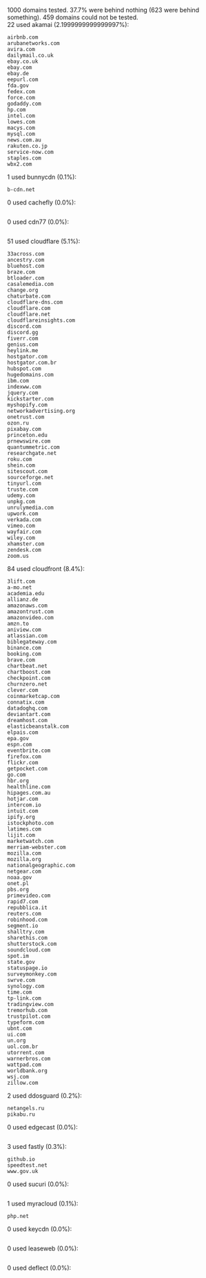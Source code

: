 1000 domains tested. 37.7% were behind nothing (623 were behind something). 459 domains could not be tested.<br>
22 used akamai (2.1999999999999997%):
```
airbnb.com
arubanetworks.com
avira.com
dailymail.co.uk
ebay.co.uk
ebay.com
ebay.de
eepurl.com
fda.gov
fedex.com
force.com
godaddy.com
hp.com
intel.com
lowes.com
macys.com
mysql.com
news.com.au
rakuten.co.jp
service-now.com
staples.com
wbx2.com
```

1 used bunnycdn (0.1%):
```
b-cdn.net
```

0 used cachefly (0.0%):
```

```

0 used cdn77 (0.0%):
```

```

51 used cloudflare (5.1%):
```
33across.com
ancestry.com
bluehost.com
braze.com
btloader.com
casalemedia.com
change.org
chaturbate.com
cloudflare-dns.com
cloudflare.com
cloudflare.net
cloudflareinsights.com
discord.com
discord.gg
fiverr.com
genius.com
heylink.me
hostgator.com
hostgator.com.br
hubspot.com
hugedomains.com
ibm.com
indexww.com
jquery.com
kickstarter.com
myshopify.com
networkadvertising.org
onetrust.com
ozon.ru
pixabay.com
princeton.edu
prnewswire.com
quantummetric.com
researchgate.net
roku.com
shein.com
sitescout.com
sourceforge.net
tinyurl.com
truste.com
udemy.com
unpkg.com
unrulymedia.com
upwork.com
verkada.com
vimeo.com
wayfair.com
wiley.com
xhamster.com
zendesk.com
zoom.us
```

84 used cloudfront (8.4%):
```
3lift.com
a-mo.net
academia.edu
allianz.de
amazonaws.com
amazontrust.com
amazonvideo.com
amzn.to
aniview.com
atlassian.com
biblegateway.com
binance.com
booking.com
brave.com
chartbeat.net
chartboost.com
checkpoint.com
churnzero.net
clever.com
coinmarketcap.com
connatix.com
datadoghq.com
deviantart.com
dreamhost.com
elasticbeanstalk.com
elpais.com
epa.gov
espn.com
eventbrite.com
firefox.com
flickr.com
getpocket.com
go.com
hbr.org
healthline.com
hipages.com.au
hotjar.com
intercom.io
intuit.com
ipify.org
istockphoto.com
latimes.com
lijit.com
marketwatch.com
merriam-webster.com
mozilla.com
mozilla.org
nationalgeographic.com
netgear.com
noaa.gov
onet.pl
pbs.org
primevideo.com
rapid7.com
repubblica.it
reuters.com
robinhood.com
segment.io
shalltry.com
sharethis.com
shutterstock.com
soundcloud.com
spot.im
state.gov
statuspage.io
surveymonkey.com
swrve.com
synology.com
time.com
tp-link.com
tradingview.com
tremorhub.com
trustpilot.com
typeform.com
ubnt.com
ui.com
un.org
uol.com.br
utorrent.com
warnerbros.com
wattpad.com
worldbank.org
wsj.com
zillow.com
```

2 used ddosguard (0.2%):
```
netangels.ru
pikabu.ru
```

0 used edgecast (0.0%):
```

```

3 used fastly (0.3%):
```
github.io
speedtest.net
www.gov.uk
```

0 used sucuri (0.0%):
```

```

1 used myracloud (0.1%):
```
php.net
```

0 used keycdn (0.0%):
```

```

0 used leaseweb (0.0%):
```

```

0 used deflect (0.0%):
```

```
